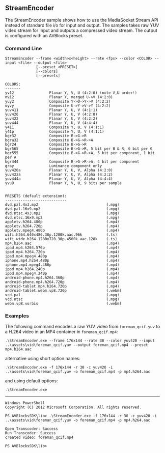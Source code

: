 ## StreamEncoder

The StreamEncoder sample shows how to use the MediaSocket Stream API instead of standard file i/o for input and output. The samples takes raw YUV video stream for input and outputs a compressed video stream. The output is configured with an AVBlocks preset.

### Command Line

	StreamEncoder --frame <width>x<height> --rate <fps> --color <COLOR> --input <file> --output <file> 
                  [--preset <PRESET>] 
	              [--colors] 
	              [--presets]

	COLORS:
	-------
	yv12                Planar Y, V, U (4:2:0) (note V,U order!)
	nv12                Planar Y, merged U->V (4:2:0)
	yuy2                Composite Y->U->Y->V (4:2:2)
	uyvy                Composite U->Y->V->Y (4:2:2)
	yuv411              Planar Y, U, V (4:1:1)
	yuv420              Planar Y, U, V (4:2:0)
	yuv422              Planar Y, U, V (4:2:2)
	yuv444              Planar Y, U, V (4:4:4)
	y411                Composite Y, U, V (4:1:1)
	y41p                Composite Y, U, V (4:1:1)
	bgr32               Composite B->G->R
	bgra32              Composite B->G->R->A
	bgr24               Composite B->G->R
	bgr565              Composite B->G->R, 5 bit per B & R, 6 bit per G
	bgr555              Composite B->G->R->A, 5 bit per component, 1 bit per A
	bgr444              Composite B->G->R->A, 4 bit per component
	gray                Luminance component only
	yuv420a             Planar Y, U, V, Alpha (4:2:0)
	yuv422a             Planar Y, U, V, Alpha (4:2:2)
	yuv444a             Planar Y, U, V, Alpha (4:4:4)
	yvu9                Planar Y, V, U, 9 bits per sample

	
	PRESETS (default extension):
	----------------------------
	dvd.pal.4x3.mp2                               (.mpg)
	dvd.pal.16x9.mp2                              (.mpg)
	dvd.ntsc.4x3.mp2                              (.mpg)
	dvd.ntsc.16x9.mp2                             (.mpg)
	appletv.h264.480p                             (.mp4)
	appletv.h264.720p                             (.mp4)
	appletv.mpeg4.480p                            (.mp4)
	wifi.h264.640x480.30p.1200k.aac.96k           (.ts)
	wifi.wide.h264.1280x720.30p.4500k.aac.128k    (.ts)
	mp4.h264.aac                                  (.mp4)
	ipad.mp4.h264.576p                            (.mp4)
	ipad.mp4.h264.720p                            (.mp4)
	ipad.mp4.mpeg4.480p                           (.mp4)
	iphone.mp4.h264.480p                          (.mp4)
	iphone.mp4.mpeg4.480p                         (.mp4)
	ipod.mp4.h264.240p                            (.mp4)
	ipod.mp4.mpeg4.240p                           (.mp4)
	android-phone.mp4.h264.360p                   (.mp4)
	android-phone.mp4.h264.720p                   (.mp4)
	android-tablet.mp4.h264.720p                  (.mp4)
	android-tablet.webm.vp8.720p                  (.webm)
	vcd.pal                                       (.mpg)
	vcd.ntsc                                      (.mpg)
	webm.vp8.vorbis                               (.webm)

###	Examples

The following command encodes a raw YUV video from `foreman_qcif.yuv` to a H.264 video in an MP4 container in `foreman_qcif.mp4`: 

	.\StreamEncoder.exe --frame 176x144 --rate 30 --color yuv420 --input ..\assets\vid\foreman_qcif.yuv --output foreman_qcif.mp4 --preset mp4.h264.aac

alternative using short option names:

	.\StreamEncoder.exe -f 176x144 -r 30 -c yuv420 -i ..\assets\vid\foreman_qcif.yuv -o foreman_qcif.mp4 -p mp4.h264.aac

and using default options:

	.\StreamEncoder.exe
***

	Windows PowerShell
	Copyright (C) 2012 Microsoft Corporation. All rights reserved.
	
	PS AVBlocksSDK\lib> .\StreamEncoder.exe -f 176x144 -r 30 -c yuv420 -i ..\assets\vid\foreman_qcif.yuv -o foreman_qcif.mp4 -p mp4.h264.aac

	Open Transcoder: Success
	Run Transcoder: Success
	created video: foreman_qcif.mp4

	PS AVBlocksSDK\lib>	
